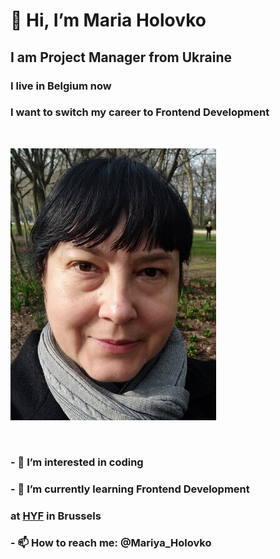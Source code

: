 # 👋 Hi, I’m **Maria Holovko**

## I am Project Manager from Ukraine

### I live in Belgium now

### I want to switch my career to Frontend Development

&nbsp;

![hyf](./img/maria.jpg)

&nbsp;

### - 👀 I’m interested in coding

### - 🌱 I’m currently learning Frontend Development

### at [HYF](https://hackyourfuture.be/) in Brussels

### - 📫 How to reach me: @Mariya_Holovko

<!---
Mariya-go/Mariya-go is a ✨ special ✨ repository because its `README.md` (this file) appears on your GitHub profile.
You can click the Preview link to take a look at your changes.
--->
